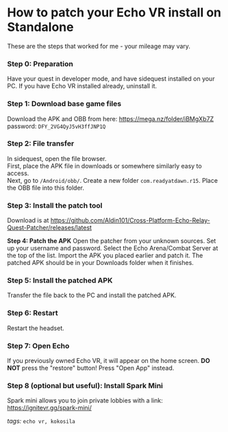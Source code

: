 # How to patch your Echo VR install on Standalone

These are the steps that worked for me - your mileage may vary.

### Step 0: Preparation

Have your quest in developer mode, and have sidequest installed on your PC. If you have Echo VR installed already, uninstall it. 

### Step 1: Download base game files

Download the APK and OBB from here: https://mega.nz/folder/iBMgXb7Z  
password: `DFY_2VG4QyJ5vH3ffJNP1Q`

### Step 2: File transfer

In sidequest, open the file browser.  
First, place the APK file in downloads or somewhere similarly easy to access.  
Next, go to `/Android/obb/`. Create a new folder `com.readyatdawn.r15`. Place the OBB file into this folder.  

### Step 3: Install the patch tool

Download is at https://github.com/Aldin101/Cross-Platform-Echo-Relay-Quest-Patcher/releases/latest

**Step 4: Patch the APK**
Open the patcher from your unknown sources. Set up your username and password. Select the Echo Arena/Combat Server at the top of the list. Import the APK you placed earlier and patch it. The patched APK should be in your Downloads folder when it finishes.

### Step 5: Install the patched APK
Transfer the file back to the PC and install the patched APK. 

### Step 6: Restart
Restart the headset. 

### Step 7: Open Echo
If you previously owned Echo VR, it will appear on the home screen. **DO NOT** press the "restore" button! Press "Open App" instead.  

### Step 8 (optional but useful): Install Spark Mini
Spark mini allows you to join private lobbies with a link:  
https://ignitevr.gg/spark-mini/
  
*tags:* `echo vr, kokosila`
